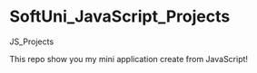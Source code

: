 # SoftUni_JavaScript_Projects
JS_Projects

This repo show you my mini application create from JavaScript!
